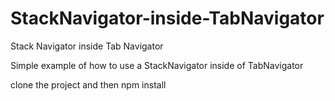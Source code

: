 # StackNavigator-inside-TabNavigator
Stack Navigator inside Tab Navigator


Simple example of how to use a StackNavigator inside of TabNavigator

clone the project and then
npm install
